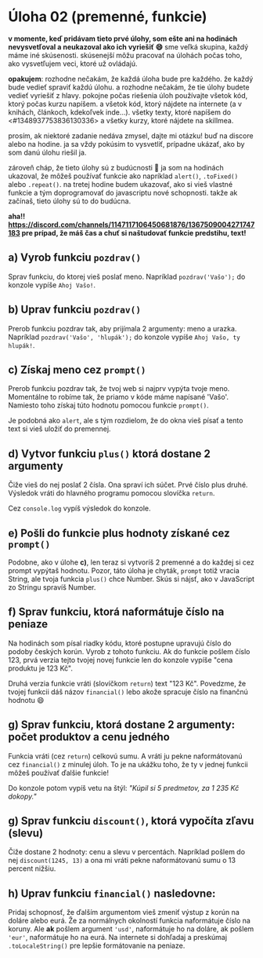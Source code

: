# Úloha 02 (premenné, funkcie)

**v momente, keď pridávam tieto prvé úlohy, som ešte ani na hodinách nevysvetľoval a neukazoval ako ich vyriešiť 😄**
sme veľká skupina, každý máme iné skúsenosti. skúsenejší môžu pracovať na úlohách počas toho, ako vysvetľujem veci, ktoré už ovládajú.

**opakujem**: rozhodne nečakám, že každá úloha bude pre každého. že každý bude vedieť spraviť každú úlohu. a rozhodne nečakám, že tie úlohy budete vedieť vyriešiť z hlavy. pokojne počas riešenia úloh používajte všetok kód, ktorý počas kurzu napíšem. a všetok kód, ktorý nájdete na internete (a v knihách, článkoch, kdekoľvek inde...). všetky texty, ktoré napíšem do <#1348937753836130336> a všetky kurzy, ktoré nájdete na skillmea. 

prosím, ak niektoré zadanie nedáva zmysel, dajte mi otázku! 
buď na discore alebo na hodine.
ja sa vždy pokúsim to vysvetliť, prípadne ukázať, ako by som danú úlohu riešil ja.

zároveň cháp, že tieto úlohy sú z budúcnosti 🙂 ja som na hodinách ukazoval, že môžeš používať funkcie ako napríklad `alert()`, `.toFixed()` alebo `.repeat()`. na tretej hodine budem ukazovať, ako si vieš vlastné funkcie a tým doprogramovať do javascriptu nové schopnosti. takže ak začínaš, tieto úlohy sú to do budúcna. 

**aha!!  https://discord.com/channels/1147117106450681876/1367509004271747183  pre prípad, že máš čas a chuť si naštudovať funkcie predstihu, text!**

## a) Vyrob funkciu `pozdrav()`
Sprav funkciu, do ktorej vieš poslať meno. Napríklad `pozdrav('Vašo');` do konzole vypíše `Ahoj Vašo!`.

## b) Uprav funkciu `pozdrav()`
Prerob funkciu pozdrav tak, aby prijímala 2 argumenty: meno a urazka.
Napríklad `pozdrav('Vašo', 'hlupák');` do konzole vypíše `Ahoj Vašo, ty hlupák!`.

## c) Získaj meno cez `prompt()`
Prerob funkciu pozdrav tak, že tvoj web si najprv vypýta tvoje meno.
Momentálne to robíme tak, že priamo v kóde máme napísané 'Vašo'.
Namiesto toho získaj túto hodnotu pomocou funkcie `prompt()`.

Je podobná ako `alert`, ale s tým rozdielom, že do okna vieš písať a tento text si vieš uložiť do premennej.

## d) Vytvor funkciu `plus()` ktorá dostane 2 argumenty
Čiže vieš do nej poslať 2 čísla.
Ona spraví ich súčet. Prvé číslo plus druhé.
Výsledok vráti do hlavného programu pomocou slovíčka `return`.

Cez `console.log` vypíš výsledok do konzole.
  
## e) Pošli do funkcie plus hodnoty získané cez `prompt()`
Podobne, ako v úlohe **c)**, len teraz si vytvoríš 2 premenné a do každej si cez prompt vypýtaš hodnotu.
Pozor, táto úloha je chyták, `prompt` totiž vracia String, ale tvoja funkcia `plus()` chce Number.
Skús si nájsť, ako v JavaScript zo Stringu spravíš Number.
  
## f) Sprav funkciu, ktorá naformátuje číslo na peniaze
Na hodinách som písal riadky kódu, ktoré postupne upravujú číslo do podoby českých korún.
Vyrob z tohoto funkciu. Ak do funkcie pošlem číslo 123, prvá verzia tejto tvojej novej funkcie len do konzole vypíše "cena produktu je 123 Kč". 

Druhá verzia funkcie vráti (slovíčkom `return`) text "123 Kč".
Povedzme, že tvojej funkcii dáš názov `financial()` lebo akože spracuje číslo na finančnú hodnotu 😄
  
## g) Sprav funkciu, ktorá dostane 2 argumenty: počet produktov a cenu jedného
Funkcia vráti (cez `return`) celkovú sumu.
A vráti ju pekne naformátovanú cez `financial()` z minulej úloh.
To je na ukážku toho, že ty v jednej funkcii môžeš používať ďalšie funkcie!

Do konzole potom vypíš vetu na štýl: _"Kúpil si 5 predmetov, za 1 235 Kč dokopy."_
  
## g) Sprav funkciu `discount()`, ktorá vypočíta zľavu (slevu)
Čiže dostane 2 hodnoty: cenu a slevu v percentách. Napríklad pošlem do nej `discount(1245, 13)` a ona mi vráti pekne naformátovanú sumu o 13 percent nižšiu.
  
## h) Uprav funkciu `financial()` nasledovne:
Pridaj schopnosť, že ďalším argumentom vieš zmeniť výstup z korún na doláre alebo eurá. Že za normálnych okolností funkcia naformátuje číslo na koruny. Ale **ak** pošlem argument `'usd'`, naformátuje ho na doláre, ak pošlem `'eur'`, naformátuje ho na eurá. Na internete si dohľadaj a preskúmaj `.toLocaleString()` pre lepšie formátovanie na peniaze.